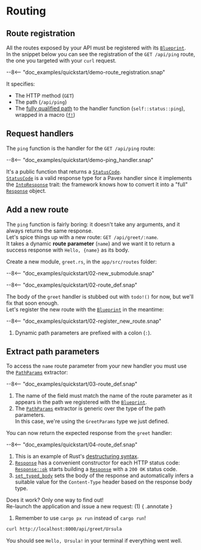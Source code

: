 # Routing

## Route registration

All the routes exposed by your API must be registered with its [`Blueprint`][Blueprint].  
In the snippet below you can see the registration of the `GET /api/ping` route, the one you targeted with your `curl`
request.

--8<-- "doc_examples/quickstart/demo-route_registration.snap"

It specifies:

- The HTTP method (`GET`)
- The path (`/api/ping`)
- The [fully qualified path](../../guide/dependency_injection/cookbook.md) to the handler function (`self::status::ping`), wrapped in a macro ([`f!`][f!])

## Request handlers

The `ping` function is the handler for the `GET /api/ping` route:

--8<-- "doc_examples/quickstart/demo-ping_handler.snap"

It's a public function that returns a [`StatusCode`][StatusCode].  
[`StatusCode`][StatusCode] is a valid response type for a Pavex handler since it implements
the [`IntoResponse`][IntoResponse] trait:
the framework
knows how to convert it into a "full" [`Response`][Response] object.

## Add a new route

The `ping` function is fairly boring: it doesn't take any arguments, and it always returns the same response.  
Let's spice things up with a new route: `GET /api/greet/:name`.  
It takes a dynamic **route parameter** (`name`) and we want it to return a success response with `Hello, {name}` as its
body.

Create a new module, `greet.rs`, in the `app/src/routes` folder:

--8<-- "doc_examples/quickstart/02-new_submodule.snap"

--8<-- "doc_examples/quickstart/02-route_def.snap"

The body of the `greet` handler is stubbed out with `todo!()` for now, but we'll fix that soon enough.  
Let's register the new route with the [`Blueprint`][Blueprint] in the meantime:

--8<-- "doc_examples/quickstart/02-register_new_route.snap"

1. Dynamic path parameters are prefixed with a colon (`:`).

## Extract path parameters

To access the `name` route parameter from your new handler you must use the [`PathParams`][PathParams] extractor:


--8<-- "doc_examples/quickstart/03-route_def.snap"

1. The name of the field must match the name of the route parameter as it appears in the path we registered with
   the [`Blueprint`][Blueprint].
2. The [`PathParams`][PathParams] extractor is generic over the type of the path parameters.  
   In this case, we're using the `GreetParams` type we just defined.

You can now return the expected response from the `greet` handler:

--8<-- "doc_examples/quickstart/04-route_def.snap"

1. This is an example of
   Rust's [destructuring syntax](https://doc.rust-lang.org/book/ch18-03-pattern-syntax.html#destructuring-to-break-apart-values).
2. [`Response`][Response] has a convenient constructor for each HTTP status code: [`Response::ok`][Response::ok] starts
   building a [`Response`][Response] with
   a `200 OK` status code.
3. [`set_typed_body`][set_typed_body] sets the body of the response and automatically infers a suitable value for
   the `Content-Type` header
   based on the response body type.

Does it work? Only one way to find out!  
Re-launch the application and issue a new request: (1)
{ .annotate }

1. Remember to use `cargo px run` instead of `cargo run`!

```bash
curl http://localhost:8000/api/greet/Ursula
```

You should see `Hello, Ursula!` in your terminal if everything went well.

[Blueprint]: ../../api_reference/pavex/blueprint/struct.Blueprint.html

[StatusCode]: ../../api_reference/pavex/http/struct.StatusCode.html

[Response]: ../../api_reference/pavex/response/struct.Response.html

[IntoResponse]: ../../api_reference/pavex/response/trait.IntoResponse.html

[PathParams]: ../../api_reference/pavex/request/path/struct.PathParams.html

[Response::ok]: ../../api_reference/pavex/response/struct.Response.html#method.ok

[set_typed_body]: ../../api_reference/pavex/response/struct.Response.html#method.set_typed_body

[f!]: ../../api_reference/pavex/macro.f!.html
